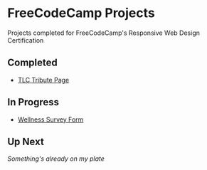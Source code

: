 # FreeCodeCamp Projects
 Projects completed for FreeCodeCamp's Responsive Web Design Certification
 
 ## Completed
 - [TLC Tribute Page](https://github.com/SheGeeks/FreeCodeCamp-Projects/tree/main/Tribute%20Page)
 
 ## In Progress
 - [Wellness Survey Form](https://github.com/SheGeeks/FreeCodeCamp-Projects/tree/main/Survey%20Form)
 
 ## Up Next
*Something's already on my plate*
